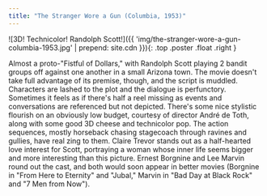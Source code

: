 ```yaml
---
title: "The Stranger Wore a Gun (Columbia, 1953)"
---
```

![3D! Technicolor! Randolph Scott!]({{ 'img/the-stranger-wore-a-gun-columbia-1953.jpg' | prepend: site.cdn }}){: .top .poster .float .right }

Almost a proto-"Fistful of Dollars," with Randolph Scott playing 2 bandit groups off against one another in a small Arizona town. The movie doesn't take full advantage of its premise, though, and the script is muddled. Characters are lashed to the plot and the dialogue is perfunctory. Sometimes it feels as if there's half a reel missing as events and conversations are referenced but not depicted. There's some nice stylistic flourish on an obviously low budget, courtesy of director André de Toth, along with some good 3D cheese and technicolor pop. The action sequences, mostly horseback chasing stagecoach through ravines and gullies, have real zing to them. Claire Trevor stands out as a half-hearted love interest for Scott, portraying a woman whose inner life seems bigger and more interesting than this picture. Ernest Borgnine and Lee Marvin round out the cast, and both would soon appear in better movies (Borgnine in "From Here to Eternity" and "Jubal," Marvin in "Bad Day at Black Rock" and "7 Men from Now").